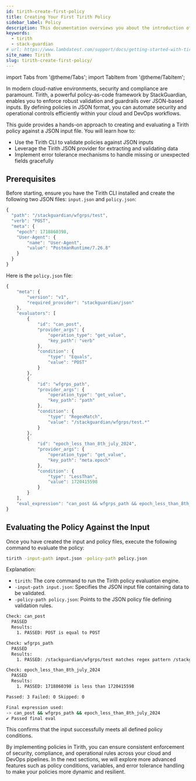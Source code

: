 ```yaml
---
id: tirith-create-first-policy
title: Creating Your First Tirith Policy
sidebar_label: Policy
description: This documentation overviews you about the introduction of the tirith software.
keywords:
  - tirith
  - stack-guardian
# url: https://www.lambdatest.com/support/docs/getting-started-with-tirith
site_name: Tirith
slug: tirith-create-first-policy/
---
```


import Tabs from '@theme/Tabs';
import TabItem from '@theme/TabItem';

<script type="application/ld+json"
  dangerouslySetInnerHTML={{ __html: JSON.stringify({
   "@context": "https://schema.org",
    "@type": "BreadcrumbList",
    "itemListElement": [{
      "@type": "ListItem",
      "position": 1,
      "name": "Home",
      "item": "https://www.lambdatest.com"
    },{
      "@type": "ListItem",
      "position": 2,
      "name": "Support",
      "item": "https://www.lambdatest.com/support/docs/"
    },{
      "@type": "ListItem",
      "position": 3,
      "name": "Tirith Policies",
      "item": "https://www.lambdatest.com/support/docs/tirith-create-first-policy/"
    }]
  })
}}></script>
In modern cloud-native environments, security and compliance are paramount. Tirith, a powerful policy-as-code framework by StackGuardian, enables you to enforce robust validation and guardrails over JSON-based inputs. By defining policies in JSON format, you can automate security and operational controls efficiently within your cloud and DevOps workflows.

This guide provides a hands-on approach to creating and evaluating a Tirith policy against a JSON input file. You will learn how to:

- Use the Tirith CLI to validate policies against JSON inputs
- Leverage the Tirith JSON provider for extracting and validating data
- Implement error tolerance mechanisms to handle missing or unexpected fields gracefully

## Prerequisites

Before starting, ensure you have the Tirith CLI installed and create the following two JSON files: `input.json` and `policy.json`:

```javascript title="input.json"
{
  "path": "/stackguardian/wfgrps/test",
  "verb": "POST",
  "meta": {
    "epoch": 1718860398,
    "User-Agent": {
        "name": "User-Agent",
        "value": "PostmanRuntime/7.26.8"
    }
  }
}
```

Here is the `policy.json` file:

```javascript title="policy.json"
{
    "meta": {
        "version": "v1",
        "required_provider": "stackguardian/json"
    },
    "evaluators": [
        {
            "id": "can_post",
            "provider_args": {
                "operation_type": "get_value",
                "key_path": "verb"
            },
            "condition": {
                "type": "Equals",
                "value": "POST"
            }
        },
        {
            "id": "wfgrps_path",
            "provider_args": {
                "operation_type": "get_value",
                "key_path": "path"
            },
            "condition": {
                "type": "RegexMatch",
                "value": "/stackguardian/wfgrps/test.*"
            }
        },
        {
            "id": "epoch_less_than_8th_july_2024",
            "provider_args": {
                "operation_type": "get_value",
                "key_path": "meta.epoch"
            },
            "condition": {
                "type": "LessThan",
                "value": 1720415598
            }
        }
    ],
    "eval_expression": "can_post && wfgrps_path && epoch_less_than_8th_july_2024"
}
```

## Evaluating the Policy Against the Input

Once you have created the input and policy files, execute the following command to evaluate the policy:

```bash
tirith -input-path input.json -policy-path policy.json
```

Explanation:

- `tirith`: The core command to run the Tirith policy evaluation engine.
- `-input-path input.json`: Specifies the JSON input file containing data to be validated.
- `-policy-path policy.json`: Points to the JSON policy file defining validation rules.

```bash
Check: can_post
  PASSED
  Results:
	1. PASSED: POST is equal to POST

Check: wfgrps_path
  PASSED
  Results:
	1. PASSED: /stackguardian/wfgrps/test matches regex pattern /stackguardian/wfgrps/test.*

Check: epoch_less_than_8th_july_2024
  PASSED
  Results:
	1. PASSED: 1718860398 is less than 1720415598

Passed: 3 Failed: 0 Skipped: 0

Final expression used:
-> can_post && wfgrps_path && epoch_less_than_8th_july_2024
✔ Passed final eval
```

This confirms that the input successfully meets all defined policy conditions.

By implementing policies in Tirith, you can ensure consistent enforcement of security, compliance, and operational rules across your cloud and DevOps pipelines. In the next sections, we will explore more advanced features such as policy conditions, variables, and error tolerance handling to make your policies more dynamic and resilient.